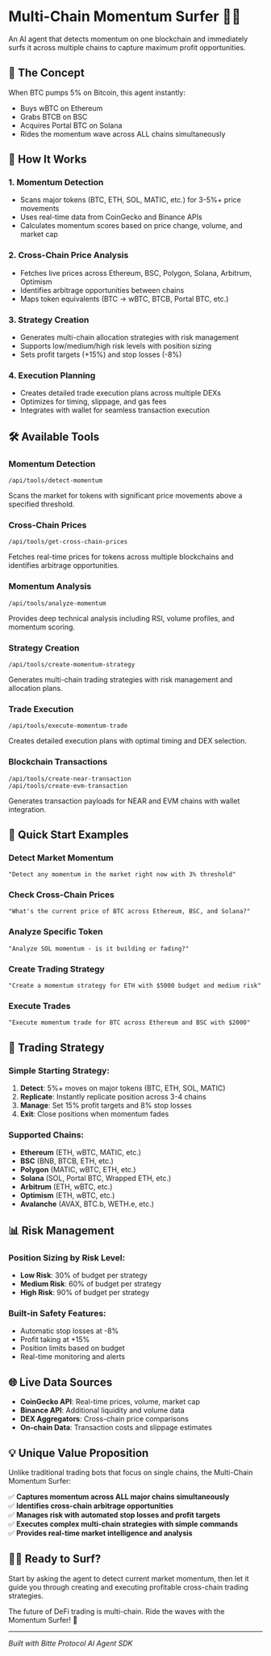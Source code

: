 # Multi-Chain Momentum Surfer 🏄‍♂️

An AI agent that detects momentum on one blockchain and immediately surfs it across multiple chains to capture maximum profit opportunities.

## 🌊 The Concept

When BTC pumps 5% on Bitcoin, this agent instantly:

- Buys wBTC on Ethereum
- Grabs BTCB on BSC
- Acquires Portal BTC on Solana
- Rides the momentum wave across ALL chains simultaneously

## 🎯 How It Works

### 1. **Momentum Detection**

- Scans major tokens (BTC, ETH, SOL, MATIC, etc.) for 3-5%+ price movements
- Uses real-time data from CoinGecko and Binance APIs
- Calculates momentum scores based on price change, volume, and market cap

### 2. **Cross-Chain Price Analysis**

- Fetches live prices across Ethereum, BSC, Polygon, Solana, Arbitrum, Optimism
- Identifies arbitrage opportunities between chains
- Maps token equivalents (BTC → wBTC, BTCB, Portal BTC, etc.)

### 3. **Strategy Creation**

- Generates multi-chain allocation strategies with risk management
- Supports low/medium/high risk levels with position sizing
- Sets profit targets (+15%) and stop losses (-8%)

### 4. **Execution Planning**

- Creates detailed trade execution plans across multiple DEXs
- Optimizes for timing, slippage, and gas fees
- Integrates with wallet for seamless transaction execution

## 🛠️ Available Tools

### Momentum Detection

```
/api/tools/detect-momentum
```

Scans the market for tokens with significant price movements above a specified threshold.

### Cross-Chain Prices

```
/api/tools/get-cross-chain-prices
```

Fetches real-time prices for tokens across multiple blockchains and identifies arbitrage opportunities.

### Momentum Analysis

```
/api/tools/analyze-momentum
```

Provides deep technical analysis including RSI, volume profiles, and momentum scoring.

### Strategy Creation

```
/api/tools/create-momentum-strategy
```

Generates multi-chain trading strategies with risk management and allocation plans.

### Trade Execution

```
/api/tools/execute-momentum-trade
```

Creates detailed execution plans with optimal timing and DEX selection.

### Blockchain Transactions

```
/api/tools/create-near-transaction
/api/tools/create-evm-transaction
```

Generates transaction payloads for NEAR and EVM chains with wallet integration.

## 🚀 Quick Start Examples

### Detect Market Momentum

```
"Detect any momentum in the market right now with 3% threshold"
```

### Check Cross-Chain Prices

```
"What's the current price of BTC across Ethereum, BSC, and Solana?"
```

### Analyze Specific Token

```
"Analyze SOL momentum - is it building or fading?"
```

### Create Trading Strategy

```
"Create a momentum strategy for ETH with $5000 budget and medium risk"
```

### Execute Trades

```
"Execute momentum trade for BTC across Ethereum and BSC with $2000"
```

## 🎯 Trading Strategy

### Simple Starting Strategy:

1. **Detect**: 5%+ moves on major tokens (BTC, ETH, SOL, MATIC)
2. **Replicate**: Instantly replicate position across 3-4 chains
3. **Manage**: Set 15% profit targets and 8% stop losses
4. **Exit**: Close positions when momentum fades

### Supported Chains:

- **Ethereum** (ETH, wBTC, MATIC, etc.)
- **BSC** (BNB, BTCB, ETH, etc.)
- **Polygon** (MATIC, wBTC, ETH, etc.)
- **Solana** (SOL, Portal BTC, Wrapped ETH, etc.)
- **Arbitrum** (ETH, wBTC, etc.)
- **Optimism** (ETH, wBTC, etc.)
- **Avalanche** (AVAX, BTC.b, WETH.e, etc.)

## 📊 Risk Management

### Position Sizing by Risk Level:

- **Low Risk**: 30% of budget per strategy
- **Medium Risk**: 60% of budget per strategy
- **High Risk**: 90% of budget per strategy

### Built-in Safety Features:

- Automatic stop losses at -8%
- Profit taking at +15%
- Position limits based on budget
- Real-time monitoring and alerts

## 🌐 Live Data Sources

- **CoinGecko API**: Real-time prices, volume, market cap
- **Binance API**: Additional liquidity and volume data
- **DEX Aggregators**: Cross-chain price comparisons
- **On-chain Data**: Transaction costs and slippage estimates

## 💡 Unique Value Proposition

Unlike traditional trading bots that focus on single chains, the Multi-Chain Momentum Surfer:

✅ **Captures momentum across ALL major chains simultaneously**  
✅ **Identifies cross-chain arbitrage opportunities**  
✅ **Manages risk with automated stop losses and profit targets**  
✅ **Executes complex multi-chain strategies with simple commands**  
✅ **Provides real-time market intelligence and analysis**

## 🏄‍♂️ Ready to Surf?

Start by asking the agent to detect current market momentum, then let it guide you through creating and executing profitable cross-chain trading strategies.

The future of DeFi trading is multi-chain. Ride the waves with the Momentum Surfer! 🌊

---

_Built with Bitte Protocol AI Agent SDK_
